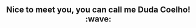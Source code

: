 <p align="center">
    <h2 align="center">Nice to meet you, you can call me Duda Coelho! :wave:</h2>
</p>

